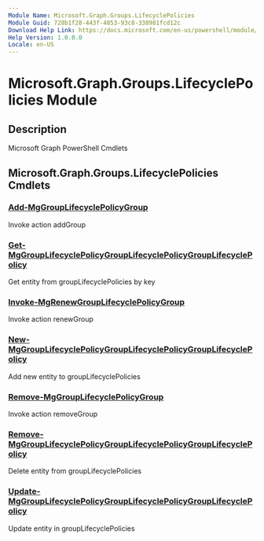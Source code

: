 ```yaml
---
Module Name: Microsoft.Graph.Groups.LifecyclePolicies
Module Guid: 728b1f28-443f-4853-93c8-338981fcd12c
Download Help Link: https://docs.microsoft.com/en-us/powershell/module/microsoft.graph.groups.lifecyclepolicies
Help Version: 1.0.0.0
Locale: en-US
---
```


# Microsoft.Graph.Groups.LifecyclePolicies Module
## Description
Microsoft Graph PowerShell Cmdlets

## Microsoft.Graph.Groups.LifecyclePolicies Cmdlets
### [Add-MgGroupLifecyclePolicyGroup](Add-MgGroupLifecyclePolicyGroup.md)
Invoke action addGroup

### [Get-MgGroupLifecyclePolicyGroupLifecyclePolicyGroupLifecyclePolicy](Get-MgGroupLifecyclePolicyGroupLifecyclePolicyGroupLifecyclePolicy.md)
Get entity from groupLifecyclePolicies by key

### [Invoke-MgRenewGroupLifecyclePolicyGroup](Invoke-MgRenewGroupLifecyclePolicyGroup.md)
Invoke action renewGroup

### [New-MgGroupLifecyclePolicyGroupLifecyclePolicyGroupLifecyclePolicy](New-MgGroupLifecyclePolicyGroupLifecyclePolicyGroupLifecyclePolicy.md)
Add new entity to groupLifecyclePolicies

### [Remove-MgGroupLifecyclePolicyGroup](Remove-MgGroupLifecyclePolicyGroup.md)
Invoke action removeGroup

### [Remove-MgGroupLifecyclePolicyGroupLifecyclePolicyGroupLifecyclePolicy](Remove-MgGroupLifecyclePolicyGroupLifecyclePolicyGroupLifecyclePolicy.md)
Delete entity from groupLifecyclePolicies

### [Update-MgGroupLifecyclePolicyGroupLifecyclePolicyGroupLifecyclePolicy](Update-MgGroupLifecyclePolicyGroupLifecyclePolicyGroupLifecyclePolicy.md)
Update entity in groupLifecyclePolicies

